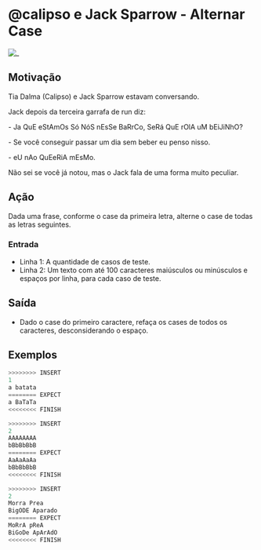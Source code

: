 # @calipso e Jack Sparrow - Alternar Case

![_](https://raw.githubusercontent.com/qxcodefup/arcade/master/base/calipso/cover.jpg)

## Motivação

Tia Dalma (Calipso) e Jack Sparrow estavam conversando.

Jack depois da terceira garrafa de run diz:

\- Ja QuE eStAmOs Só NóS nEsSe BaRrCo, SeRá QuE rOlA uM bEiJiNhO?

\- Se você conseguir passar um dia sem beber eu penso nisso.

\- eU nAo QuEeRiA mEsMo.

Não sei se você já notou, mas o Jack fala de uma forma muito peculiar.

## Ação

Dada uma frase, conforme o case da primeira letra, alterne o case de todas as letras seguintes.

### Entrada

* Linha 1: A quantidade de casos de teste.
* Linha 2: Um texto com até 100 caracteres maiúsculos ou minúsculos e espaços por linha, para cada caso de teste.

## Saída

* Dado o case do primeiro caractere, refaça os cases de todos os caracteres, desconsiderando o espaço.

## Exemplos

``` py
>>>>>>>> INSERT
1
a batata
======== EXPECT
a BaTaTa
<<<<<<<< FINISH
```

```py
>>>>>>>> INSERT
2
AAAAAAAA
bBbBbBbB
======== EXPECT
AaAaAaAa
bBbBbBbB
<<<<<<<< FINISH
```

```py
>>>>>>>> INSERT
2
Morra Prea
BigODE Aparado
======== EXPECT
MoRrA pReA
BiGoDe ApArAdO
<<<<<<<< FINISH
```
